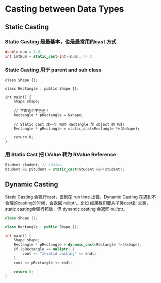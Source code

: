 # Casting between Data Types

## Static Casting
### Static Casting 是最基本，也是最常用的cast 方式
```cpp
double num = 2.9;
int intNum = static_cast<int>(num); // 2
```

### Static Casting 用于 parent and sub class
```ccp
class Shape {};

class Rectangle : public Shape {};

int main() {
    Shape shape;
    
    // 下面这个不合法！
    Rectangle * pRectangle = &shape;
    
    // Static Cast 成一个 指向 Rectangle 型 object 的 指针
    Rectangle * pRectangle = static_cast<Rectangle *>(&shape);

    return 0;
}
```

### 用 Static Cast 把 LValue 转为 RValue Reference
```cpp
Student student; // LValue.
Student && pStudent = static_cast<Student &&>(student);
```

## Dynamic Casting
Static Casting 会强行cast，直到在 run time 出错。Dynamic Casting 在遇到不合理的casting的时候，会返回 nullptr。比如 如果我们要从子类cast到
父类，static casting会强行照做，但 dynamic casting 会返回 nullptr。
```cpp
class Shape {};

class Rectangle : public Shape {};

int main() {
    Shape shape;
    Rectangle * pRectangle = dynamic_cast<Rectangle *>(&shape);
    if (pRectangle == nullptr) {
        cout << "Invalid casting" << endl;
    }
    cout << pRectangle << endl;
    
    return 0;
}
```

